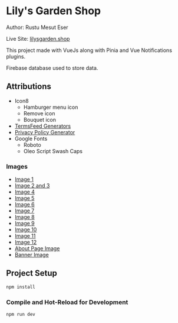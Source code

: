 # Lily's Garden Shop

Author: Rustu Mesut Eser

Live Site: [lilysgarden.shop](https://lilysgarden.shop/)

This project made with VueJs along with Pinia and Vue Notifications plugins. 

Firebase database used to store data.

## Attributions
- Icon8
  - Hamburger menu icon
  - Remove icon
  - Bouquet icon
- [TermsFeed Generators](https://app.termsfeed.com/)
- [Privacy Policy Generator](https://www.privacypolicygenerator.info/)
- Google Fonts
  - Roboto
  - Oleo Script Swash Caps

### Images
- [Image 1](https://pixabay.com/photos/tulip-vase-yellow-spring-blossoms-3264830/)
- [Image 2 and 3](https://pixabay.com/photos/bouquet-a-vase-with-a-flower-vase-3912009/)
- [Image 4](https://pixabay.com/photos/bouquet-white-cosmea-flowers-pink-4530751/)
- [Image 5](https://pixabay.com/photos/tulips-flowers-vase-arrangement-2530865/)
- [Image 6](https://pixabay.com/photos/flowers-vase-spring-arrangement-2682120/)
- [Image 7](https://pixabay.com/photos/flowers-arrangement-colorful-spring-2470320/)
- [Image 8](https://unsplash.com/photos/LrAsfltinp0)
- [Image 9](https://pixabay.com/photos/tulip-tulip-bouquet-spring-flower-1230390/)
- [Image 10](https://unsplash.com/photos/nbTn0tq5bKs)
- [Image 11](https://pixabay.com/photos/dutch-iris-blue-flowers-vase-bulbs-2747701/)
- [Image 12](https://pixabay.com/photos/flowers-vase-spring-arrangement-2682595/)
- [About Page Image](https://unsplash.com/photos/BKNFx3nUHQo)
- [Banner Image](https://unsplash.com/photos/koy6FlCCy5s)


## Project Setup

```sh
npm install
```

### Compile and Hot-Reload for Development

```sh
npm run dev
```